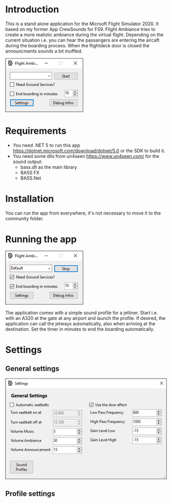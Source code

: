 # Introduction 
This is a stand alone application for the Micrsoft Flight Simulator 2020. It based on my former App CrewSounds for FS9. Flight Ambiance tries to create a more realistic ambiance during the virtual flight. Depending on the current situation i.e. you can hear the passangers are entering the aircaft during the boarding process. When the flightdeck door is closed the announcments sounds a bit muffled.

![Main](docimages/main.png)
# Requirements
* You need .NET 5 to run this app https://dotnet.microsoft.com/download/dotnet/5.0 or the SDK to build it.
* You need some dlls from un4seen https://www.un4seen.com/ for the sound output:
    * bass.dll as the main library
    * BASS FX
    * BASS.Net

# Installation
You can run the app from everywhere, it's not necessary to move it to the community folder.

# Running the app
![Start](docimages/start.png)

The application comes with a simple sound profile for a jetliner. Start i.e. with an A320 at the gate at any airport and launch the profile. If desired, the application can call the jetways automatically, also when arriving at the destination. Set the timer in minutes to end the boarding automatically.

# Settings
## General settings
![Generalsettings](docimages/generalsettings.png)

## Profile settings
